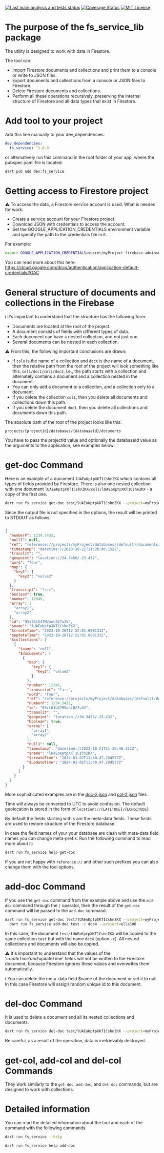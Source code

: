 <p float="left">
  <a href="https://github.com/sla-000/fs_service_lib/actions"><img src="https://github.com/sla-000/fs_service_lib/actions/workflows/on-merge.yaml/badge.svg" alt="Last main analysis and tests status"></a>
  <a href="https://coveralls.io/github/sla-000/fs_service_lib"><img src="https://coveralls.io/repos/github/sla-000/fs_service_lib/badge.svg" alt="Coverage Status"></a>
  <a href="https://opensource.org/licenses/MIT"><img src="https://img.shields.io/badge/License-MIT-yellow.svg" alt="MIT License"/></a>
</p>

# The purpose of the fs_service_lib package

The utility is designed to work with data in Firestore.

The tool can:
- Import Firestore documents and collections and print them to a console or write to JSON files.
- Export documents and collections from a console or JSON files to Firestore.
- Delete Firestore documents and collections.
- Perform all these operations recursively, preserving the internal structure of Firestore and all
  data types that exist in Firestore.


# Add tool to your project

Add this line manually to your dev_dependencies:
```yaml
dev_dependencies:
  fs_service: ^1.0.0
```
or alternatively run this command in the root folder of your app, where the pubspec.yaml file is located:
```bash
dart pub add dev:fs_service
```


# Getting access to Firestore project

⚠️ To access the data, a Firestore service account is used. What is needed for work:
- Create a service account for your Firestore project.
- Download JSON with credentials to access the account.
- Set the GOOGLE_APPLICATION_CREDENTIALS environment variable and specify the path to the credentials file in it.

For example:
```bash
export GOOGLE_APPLICATION_CREDENTIALS=secret/myProject-firebase-adminsdk-asda-23423hgh32.json
```

You can read more about this here: https://cloud.google.com/docs/authentication/application-default-credentials#GAC


# General structure of documents and collections in the Firebase

ℹ️ It’s important to understand that the structure has the following form:

- Documents are located at the root of the project.
- A document consists of fields with different types of data.
- Each document can have a nested collection, and not just one.
- Several documents can be nested in each collection.

⚠️ From this, the following important conclusions are drawn:

- If `colX` is the name of a collection and `docX` is the name of a document,
  then the relative path from the root of the project will look something like this: `col1/doc1/col2/doc2`,
  i.e., the path starts with a collection and alternately contains a document and a collection nested in the document.
- You can only add a document to a collection, and a collection only to a document.
- If you delete the collection `col1`, then you delete all documents and collections down this path.
- If you delete the document `doc1`, then you delete all collections and documents down this path.

The absolute path of the root of the project looks like this:

```
projects/{projectId}/databases/{databaseId}/documents
```

You have to pass the projectId value and optionally the databaseId value as the arguments to the application, see examples below.

# get-doc Command

Here is an example of a document `lUAEoKptpXKT1CshnZKX` which contains all types of fields provided by Firestore.
There is also one nested collection with one document `lUAEoKptpXKT1CshnZKX/col1/lUAEoKptpXKT1CshnZKX` - a copy of the first one.

```bash
dart run fs_service get-doc test/lUAEoKptpXKT1CshnZKX --project=myProject
```

Since the output file is not specified in the options, the result will be printed to STDOUT as follows:

```json

{
  "numberF": 1234.5432,
  "null1": null,
  "ref": "reference://projects/myProject/databases/(default)/documents/en/YLTunxHK6rgPTWHxjJYe",
  "timestamp": "datetime://2023-10-21T11:26:40.152Z",
  "translit": "",
  "geopoint": "location://34.3456/-23.432",
  "word": "four",
  "map": {
    "key1": {
      "key2": "value2"
    }
  },
  "transcript": "fɔːr",
  "boolean": true,
  "number": 12345,
  "array": [
    "array1",
    "array2"
  ],
  "id": "95il61U47MVonL027u3V",
  "$name": "lUAEoKptpXKT1CshnZKX",
  "$createTime": "2023-10-26T12:52:01.608133Z",
  "$updateTime": "2023-10-26T12:52:01.608133Z",
  "$collections": [
    {
      "$name": "col1",
      "$documents": [
        {
          "map": {
            "key1": {
              "key2": "value2"
            }
          },
          "number": 12345,
          "transcript": "fɔːr",
          "word": "four",
          "ref": "reference://projects/myProject/databases/(default)/documents/en/YLTunxHK6rgPTWHxjJYe",
          "numberF": 1234.5432,
          "id": "95il61U47MVonL027u3V",
          "translit": "",
          "geopoint": "location://34.3456/-23.432",
          "boolean": true,
          "array": [
            "array1",
            "array2"
          ],
          "null1": null,
          "timestamp": "datetime://2023-10-21T11:26:40.152Z",
          "$name": "lUAEoKptpXKT1CshnZKX",
          "$createTime": "2024-01-02T11:40:47.284577Z",
          "$updateTime": "2024-01-02T11:40:47.284577Z"
        }
      ]
    }
  ]
}
```

More sophisticated examples are in the [doc-2.json](test/jsons/doc-2.json) and [col-2.json](test/jsons/col-2.json) files.

Time will always be converted to UTC to avoid confusion.
The default geolocation is stored in the form of `location://{LATITUDE}/{LONGITUDE}`

By default the fields starting with `$` are the meta-data fields. These fields are used to restore
structure of the Firestore database.

In case the field names of your your database are clash with meta-data field names you can change meta-prefix.
Run the following command to read more about it:
```bash
dart run fs_service help get-doc
```

If you are not happy with `reference://` and other such prefixes you can also change them with the tool options.


# add-doc Command

If you use the `get-doc` command from the example above and use the `add-doc` command through the `|` operator,
then the result of the `get-doc` command will be passed to the `add-doc` command.

```bash
dart run fs_service get-doc test/lUAEoKptpXKT1CshnZKX --project=myProject | \
  dart run fs_service add-doc test -c doc4 --project=ella500
```

In this case, the document `test/lUAEoKptpXKT1CshnZKX` will be copied to the same collection `test`
but with the name `doc4` (option `-c`). All nested collections and documents will also be copied.

⚠️ It's important to understand that the values of the '$createTime' and '$updateTime' fields will not be
written to the Firestore document, because Firestore ignores these values and overwrites them automatically.

ℹ️ You can delete the meta-data field $name of the document or set it to null. In this case Firestore will
assign random unique id to this document.


# del-doc Command

It is used to delete a document and all its nested collections and documents.

```bash
dart run fs_service del-doc test/lUAEoKptpXKT1CshnZKX --project=myProject
```

Be careful, as a result of the operation, data is irretrievably destroyed.


# get-col, add-col and del-col Commands

They work similarly to the `get-doc`, `add-doc`, and `del-doc` commands, but are designed to work with collections.

# Detailed information

You can read the detailed information about the tool and each of the command with the following commands

```bash
dart run fs_service --help
```

```bash
dart run fs_service help add-doc
```

